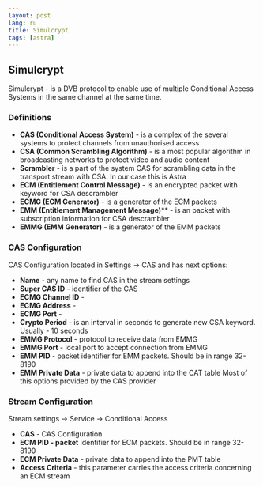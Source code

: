 ```yaml
---
layout: post
lang: ru
title: Simulcrypt
tags: [astra]
---
```


## Simulcrypt
Simulcrypt - is a DVB protocol to enable use of multiple Conditional Access Systems in the same channel at the same time.


<!-- more -->

### Definitions

- **CAS (Conditional Access System)** - is a complex of the several systems to protect channels from unauthorised access
- **CSA (Common Scrambling Algorithm)** - is a most popular algorithm in broadcasting networks to protect video and audio content
- **Scrambler** - is a part of the system CAS for scrambling data in the transport stream with CSA. In our case this is Astra
- **ECM (Entitlement Control Message)** - is an encrypted packet with keyword for CSA descrambler
- **ECMG (ECM Generator)** - is a generator of the ECM packets
- **EMM (Entitlement Management Message)**** - is an packet with subscription information for CSA descrambler
- **EMMG (EMM Generator)** - is a generator of the EMM packets


### CAS Configuration
CAS Configuration located in Settings → CAS and has next options:

- **Name** - any name to find CAS in the stream settings
- **Super CAS ID** - identifier of the CAS
- **ECMG Channel ID** -
- **ECMG Address** -
- **ECMG Port** -
- **Crypto Period** - is an interval in seconds to generate new CSA keyword. Usually - 10 seconds
- **EMMG Protocol** - protocol to receive data from EMMG
- **EMMG Port** - local port to accept connection from EMMG
- **EMM PID** - packet identifier for EMM packets. Should be in range 32-8190
- **EMM Private Data** - private data to append into the CAT table
Most of this options provided by the CAS provider

### Stream Configuration

Stream settings → Service → Conditional Access

- **CAS** - CAS Configuration
- **ECM PID - packet** identifier for ECM packets. Should be in range 32-8190
- **ECM Private Data** - private data to append into the PMT table
- **Access Criteria** - this parameter carries the access criteria concerning an ECM stream
